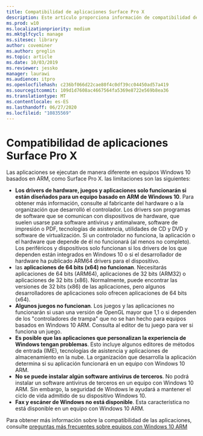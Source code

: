 ```yaml
---
title: Compatibilidad de aplicaciones Surface Pro X
description: Este artículo proporciona información de compatibilidad de la aplicación de presentación para PC Surface Pro X ARM.
ms.prod: w10
ms.localizationpriority: medium
ms.mktglfcycl: manage
ms.sitesec: library
author: coveminer
ms.author: greglin
ms.topic: article
ms.date: 10/03/2019
ms.reviewer: jessko
manager: laurawi
ms.audience: itpro
ms.openlocfilehash: c236bf066d22cae80f4c0df39cc04450ad57a419
ms.sourcegitcommit: 109d1d7608ac4667564fa5369e8722e569b8ea36
ms.translationtype: MT
ms.contentlocale: es-ES
ms.lasthandoff: 06/27/2020
ms.locfileid: "10835569"
---
```

# Compatibilidad de aplicaciones Surface Pro X

Las aplicaciones se ejecutan de manera diferente en equipos Windows 10 basados en ARM, como Surface Pro X. las limitaciones son las siguientes:

- **Los drivers de hardware, juegos y aplicaciones solo funcionarán si están diseñados para un equipo basado en ARM de Windows 10**. Para obtener más información, consulte al fabricante del hardware o a la organización que desarrolló el controlador. Los drivers son programas de software que se comunican con dispositivos de hardware, que suelen usarse para software antivirus y antimalware, software de impresión o PDF, tecnologías de asistencia, utilidades de CD y DVD y software de virtualización. Si un controlador no funciona, la aplicación o el hardware que depende de él no funcionará (al menos no completo). Los periféricos y dispositivos solo funcionan si los drivers de los que dependen están integrados en Windows 10 o si el desarrollador de hardware ha publicado ARM64 drivers para el dispositivo.
- las **aplicaciones de 64 bits (x64) no funcionan**. Necesitarás aplicaciones de 64 bits (ARM64), aplicaciones de 32 bits (ARM32) o aplicaciones de 32 bits (x86). Normalmente, puede encontrar las versiones de 32 bits (x86) de las aplicaciones, pero algunos desarrolladores de aplicaciones solo ofrecen aplicaciones de 64 bits (x64).
- **Algunos juegos no funcionan**. Los juegos y las aplicaciones no funcionarán si usan una versión de OpenGL mayor que 1,1 o si dependen de los "controladores de trampa" que no se han hecho para equipos basados en Windows 10 ARM. Consulta al editor de tu juego para ver si funciona un juego.
- **Es posible que las aplicaciones que personalizan la experiencia de Windows tengan problemas**. Esto incluye algunos editores de métodos de entrada (IME), tecnologías de asistencia y aplicaciones de almacenamiento en la nube. La organización que desarrolla la aplicación determina si su aplicación funcionará en un equipo con Windows 10 ARM.
- **No se puede instalar algún software antivirus de terceros**. No podrá instalar un software antivirus de terceros en un equipo con Windows 10 ARM. Sin embargo, la seguridad de Windows le ayudará a mantener el ciclo de vida admitido de su dispositivo Windows 10.
- **Fax y escáner de Windows no está disponible**. Esta característica no está disponible en un equipo con Windows 10 ARM.

Para obtener más información sobre la compatibilidad de las aplicaciones, consulte [preguntas más frecuentes sobre equipos con Windows 10 ARM](https://support.microsoft.com/en-us/help/4521606)
